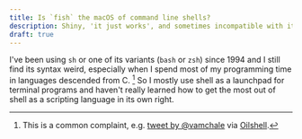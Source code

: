 ```yaml
---
title: Is `fish` the macOS of command line shells?
description: Shiny, 'it just works', and sometimes incompatible with its friends
draft: true
---
```


I've been using `sh` or one of its variants (`bash` or `zsh`) since 1994 and I still find its syntax weird, especially when I spend most of my programming time in languages descended from C. [^ugh] So I mostly use shell as a launchpad for terminal programs and haven't really learned how to get the most out of shell as a scripting language in its own right.

[^ugh]: This is a common complaint, e.g. [tweet by @vamchale](https://twitter.com/vamchale/status/1190665410695376896) via [Oilshell](https://www.oilshell.org/blog/2020/01/simplest-explanation.html).
